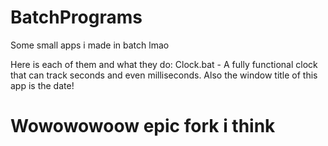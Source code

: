 # BatchPrograms
Some small apps i made in batch lmao

Here is each of them and what they do:
Clock.bat - A fully functional clock that can track seconds and even milliseconds. Also the window title of this app is the date!

# Wowowowoow epic fork i think
